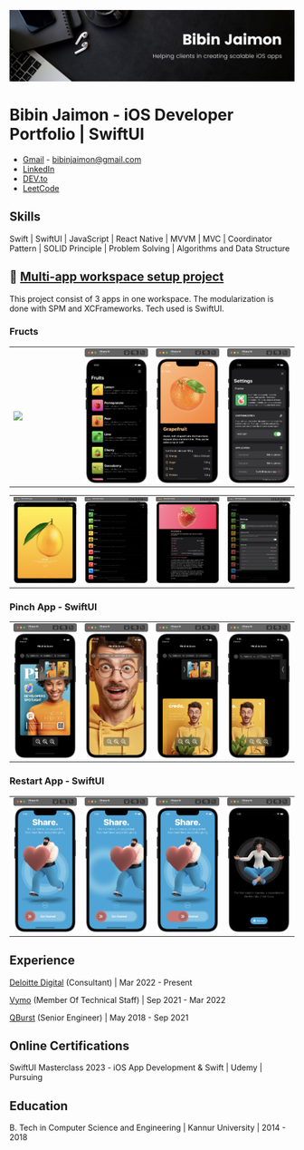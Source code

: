
<img src="assets/banner.png"></img>
# Bibin Jaimon - iOS Developer Portfolio | SwiftUI
- [Gmail](mailto:bibinjaimon@gmail.com) - bibinjaimon@gmail.com
- [LinkedIn](https://www.linkedin.com/in/bibinjaimon/)
- [DEV.to](https://dev.to/bibinjaimon)
- [LeetCode](https://leetcode.com/bibinjaimon/)

## Skills

Swift | SwiftUI | JavaScript | React Native | MVVM | MVC | Coordinator Pattern | SOLID Principle | Problem Solving | Algorithms and Data Structure

## 🚀 [Multi-app workspace setup project](https://github.com/bibin-jaimon/multi-app-setup-swiftui-2023/)
This project consist of 3 apps in one workspace. The modularization is done with SPM and XCFrameworks. Tech used is SwiftUI.

### Fructs

<table>
<td width="25%">
<img src="assets/fructus-app/animation.gif"></img>
</td>
<td width="25%">
<img src="assets/fructus-app/2.png"></img>
</td>
<td width="25%">
<img src="assets/fructus-app/3.png"></img>
</td>
<td width="25%">
<img src="assets/fructus-app/4.png"></img>
</td>
</tr>
</table>

<table>
<td width="25%">
<img src="assets/fructus-app/ipad/1.png"></img>
</td>
<td width="25%">
<img src="assets/fructus-app/ipad/2.png"></img>
</td>
<td width="25%">
<img src="assets/fructus-app/ipad/3.png"></img>
</td>
<td width="25%">
<img src="assets/fructus-app/ipad/4.png"></img>
</td>
</tr>
</table>

### Pinch App - SwiftUI

<table>
<td width="25%">
<img src="assets/pinch-app/1.png"></img>
</td>
<td width="25%">
<img src="assets/pinch-app/2.png"></img>
</td>
<td width="25%">
<img src="assets/pinch-app/3.png"></img>
</td>
<td width="25%">
<img src="assets/pinch-app/4.png"></img>
</td>
</tr>
</table>


### Restart App - SwiftUI

<table>
<td width="25%">
<img src="assets/restart-app/1.png"></img>
</td>
<td width="25%">
<img src="assets/restart-app/2.png"></img>
</td>
<td width="25%">
<img src="assets/restart-app/3.png"></img>
</td>
<td width="25%">
<img src="assets/restart-app/4.png"></img>
</td>
</tr>
</table>

## Experience

 [Deloitte Digital](https://www2.deloitte.com/us/en.html) (Consultant) | Mar 2022 - Present

 [Vymo](https://vymo.com/) (Member Of Technical Staff) | Sep 2021 - Mar 2022

 [QBurst](https://www.qburst.com/) (Senior Engineer) | May 2018 - Sep 2021

## Online Certifications

SwiftUI Masterclass 2023 - iOS App Development & Swift | Udemy | Pursuing

## Education

B. Tech in Computer Science and Engineering | Kannur University | 2014 - 2018
